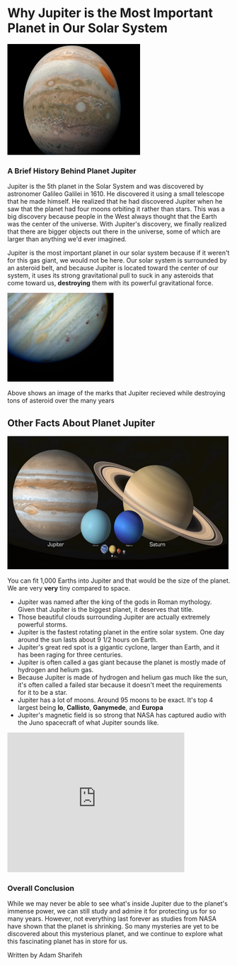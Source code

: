 <!Doctype html>
<html = lang "en">
<head>
	<meta charset="utf-8">
	<title>My Websites</title>
<body>
  <h1>Why Jupiter is the Most Important Planet in Our Solar System</h1>
	<img src="Media/Image1.jpg" height="250" width="300" alt="Image of Jupiter"/>
	<h3>A Brief History Behind Planet Jupiter</h3>
	<p>Jupiter is the 5th planet in the Solar System and was discovered by astronomer Galileo Galilei in 1610. He discovered it using a small telescope that he made himself. He realized that he had discovered Jupiter when he saw that the planet had four moons orbiting it rather than stars. This was a big discovery because people in the West always thought that the Earth was the center of the universe. With Jupiter's discovery, we finally realized that there are bigger objects out there in the universe, some of which are larger than anything we'd ever imagined.</p> 
	<p>Jupiter is the most important planet in our solar system because if it weren't for this gas giant, we would not be here. Our solar system is surrounded by an asteroid belt, and because Jupiter is located toward the center of our system, it uses its strong gravitational pull to suck in any asteroids that come toward us, <strong>destroying</strong> them with its powerful gravitational force.</p>
	<img src="Media/Image2.jpg" height="200" width="240" alt="Image of Jupiter"/>
	<p>Above shows an image of the marks that Jupiter recieved while destroying tons of asteroid over the many years</p>
	<h2>Other Facts About Planet Jupiter</h2>
	  <img src="Media/Image3.jpg" height="300" width="500" alt="Image of Jupiter"/>
	  <p>You can fit 1,000 Earths into Jupiter and that would be the size of the planet. We are very <strong>very</strong> tiny compared to space.</p>
  <ul>
    <li>Jupiter was named after the king of the gods in Roman mythology. Given that Jupiter is the biggest planet, it deserves that title.</li>
	<li>Those beautiful clouds surrounding Jupiter are actually extremely powerful storms.</li>
	<li>Jupiter is the fastest rotating planet in the entire solar system. One day around the sun lasts about 9 1/2 hours on Earth.</li>
	<li>Jupiter's great red spot is a gigantic cyclone, larger than Earth, and it has been raging for three centuries.</li>
	<li>Jupiter is often called a gas giant because the planet is mostly made of hydrogen and helium gas.</li>
	<li>Because Jupiter is made of hydrogen and helium gas much like the sun, it's often called a failed star because it doesn't meet the requirements for it to be a star.</li>
	<li>Jupiter has a lot of moons. Around 95 moons to be exact. It's top 4 largest being <strong>Io</strong>, <strong>Callisto</strong>, <strong>Ganymede</strong>, and <strong>Europa</strong></li> 
	<li>Jupiter's magnetic field is so strong that NASA has captured audio with the Juno spacecraft of what Jupiter sounds like.</li>
  </ul>
	<iframe width="400" height="315" src="https://www.youtube.com/embed/e3fqE01YYWs?si=7IFdZLB1Tiov8kD7" title="YouTube video player" frameborder="0" allow="accelerometer; autoplay; clipboard-write; encrypted-media; gyroscope; picture-in-picture; web-share" referrerpolicy="strict-origin-when-cross-origin" allowfullscreen></iframe>
	<h3>Overall Conclusion</h3>
	<p>While we may never be able to see what's inside Jupiter due to the planet's immense power, we can still study and admire it for protecting us for so many years. However, not everything last forever as studies from NASA have shown that the planet is shrinking. So many mysteries are yet to be discovered about this mysterious planet, and we continue to explore what this fascinating planet has in store for us.</p>
	<p>Written by Adam Sharifeh</p>
</body>
</html>
